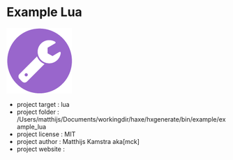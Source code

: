 # Example Lua

![](icon.png)

- project target 	: lua
- project folder 	: /Users/matthijs/Documents/workingdir/haxe/hxgenerate/bin/example/example_lua
- project license 	: MIT
- project author 	: Matthijs Kamstra aka[mck]
- project website 	: 

